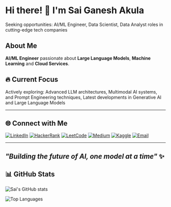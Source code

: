 # Hi there! 👋 I'm Sai Ganesh Akula

Seeking opportunities: AI/ML Engineer, Data Scientist, Data Analyst roles in cutting-edge tech companies 

## About Me
**AI/ML Engineer** passionate about **Large Language Models**, **Machine Learning** and **Cloud Services**. 
## 🔥 Current Focus
Actively exploring: Advanced LLM architectures, Multimodal AI systems, and Prompt Engineering techniques, Latest developments in Generative AI and Large Language Models
 

--- 

## 🌐 Connect with Me

[![LinkedIn](https://img.shields.io/badge/-LinkedIn-0077B5?style=flat-square&logo=linkedin&logoColor=white)](https://linkedin.com/in/saiganeshakula)
[![HackerRank](https://img.shields.io/badge/-HackerRank-2EC866?style=flat-square&logo=hackerrank&logoColor=white)](https://hackerrank.com/gana36)
[![LeetCode](https://img.shields.io/badge/-LeetCode-FFA116?style=flat-square&logo=leetcode&logoColor=black)](https://leetcode.com/saiganesh2345sret)
[![Medium](https://img.shields.io/badge/-Medium-12100E?style=flat-square&logo=medium&logoColor=white)](https://medium.com/@saiganesh2345sret)
[![Kaggle](https://img.shields.io/badge/-Kaggle-20BEFF?style=flat-square&logo=kaggle&logoColor=white)](https://kaggle.com/userbitco)
[![Email](https://img.shields.io/badge/-Email-D14836?style=flat-square&logo=gmail&logoColor=white)](mailto:saiganeshakagana@gmail.com)

---

*"Building the future of AI, one model at a time"* ✨
-- 
## 📊 GitHub Stats

![Sai's GitHub stats](https://github-readme-stats.vercel.app/api?username=gana36&show_icons=true&theme=radical)

![Top Languages](https://github-readme-stats.vercel.app/api/top-langs/?username=gana36&layout=compact&theme=radical)
